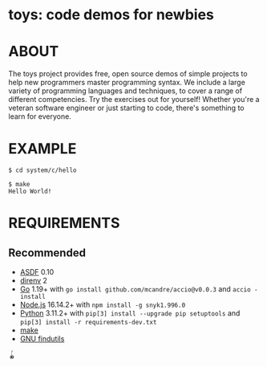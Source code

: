 # toys: code demos for newbies

# ABOUT

The toys project provides free, open source demos of simple projects to help new programmers master programming syntax. We include a large variety of programming languages and techniques, to cover a range of different competencies. Try the exercises out for yourself! Whether you're a veteran software engineer or just starting to code, there's something to learn for everyone.

# EXAMPLE

```console
$ cd system/c/hello

$ make
Hello World!
```

# REQUIREMENTS

## Recommended

* [ASDF](https://asdf-vm.com/) 0.10
* [direnv](https://direnv.net/) 2
* [Go](https://go.dev/) 1.19+ with `go install github.com/mcandre/accio@v0.0.3` and `accio -install`
* [Node.js](https://www.npmjs.com/) 16.14.2+ with `npm install -g snyk1.996.0`
* [Python](https://www.python.org/) 3.11.2+ with `pip[3] install --upgrade pip setuptools` and `pip[3] install -r requirements-dev.txt`
* [make](https://www.gnu.org/software/make/)
* [GNU findutils](https://www.gnu.org/software/findutils/)

🪀
